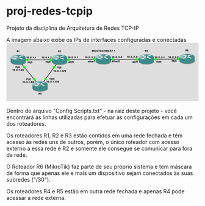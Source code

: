# proj-redes-tcpip
Projeto da disciplina de Arquitetura de Redes TCP-IP

A imagem abaixo exibe os IPs de interfaces configuradas e conectadas.
![alt text](<https://github.com/italomoraes/proj-redes-tcpip/blob/main/Resources/Topologia.png>)

Dentro do arquivo "Config Scripts.txt" - na raiz deste projeto - você encontrará as linhas utilizadas para efetuar as configurações em cada um dos roteadores.

Os roteadores R1, R2 e R3 estão contidos em uma rede fechada e têm acesso às redes uns de outros, porém, o único roteador com acesso externo a essa rede é R2 e somente ele consegue se comunicar para fora da rede.

O Roteador R6 (MikroTik) faz parte de seu próprio sistema e tem máscara de forma que apenas ele e mais um dispositivo sejam conectados às suas subredes ("/30").

Os roteadores R4 e R5 estão em outra rede fechada e apenas R4 pode acessar a rede externa.
